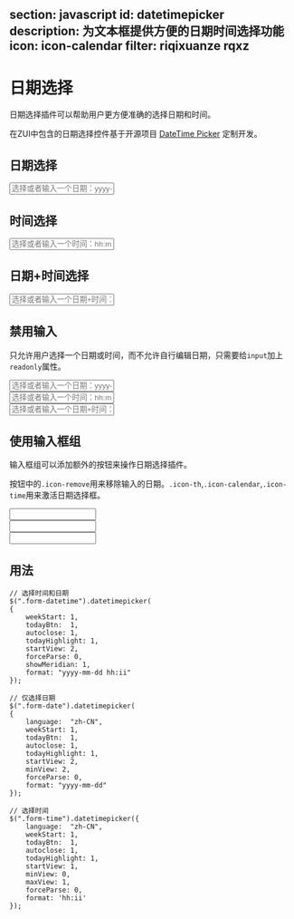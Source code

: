 ﻿section: javascript
id: datetimepicker
description: 为文本框提供方便的日期时间选择功能
icon: icon-calendar
filter: riqixuanze rqxz
---

# 日期选择

日期选择插件可以帮助用户更方便准确的选择日期和时间。

在ZUI中包含的日期选择控件基于开源项目 [DateTime Picker](http://www.malot.fr/bootstrap-datetimepicker/) 定制开发。

## 日期选择

<div class="example">
  <input type="text" class="form-control form-date" placeholder="选择或者输入一个日期：yyyy-MM-dd">
</div>

## 时间选择

<div class="example">
  <input type="text" class="form-control form-time" placeholder="选择或者输入一个时间：hh:mm">
</div>

## 日期+时间选择

<div class="example">
  <input type="text" class="form-control form-datetime" placeholder="选择或者输入一个日期+时间：yyyy-MM-dd hh:mm">
</div>

## 禁用输入

只允许用户选择一个日期或时间，而不允许自行编辑日期，只需要给`input`加上`readonly`属性。

<div class="example">
  <div class="row">
    <div class="col-md-4"><input type="text" class="form-control form-date" placeholder="选择或者输入一个日期：yyyy-MM-dd" readonly=""></div>
    <div class="col-md-4"><input type="text" class="form-control form-time" placeholder="选择或者输入一个时间：hh:mm" readonly=""></div>
    <div class="col-md-4"><input type="text" class="form-control form-datetime" placeholder="选择或者输入一个日期+时间：yyyy-MM-dd hh:mm" readonly=""></div>
  </div>
</div>

## 使用输入框组

输入框组可以添加额外的按钮来操作日期选择插件。

按钮中的`.icon-remove`用来移除输入的日期。`.icon-th`,`.icon-calendar`,`.icon-time`用来激活日期选择框。

<div class="example">
  <div class="row">
    <div class="col-md-4">
      <div class="input-group date form-datetime" data-date="1979-09-16T05:25:07Z" data-date-format="dd MM yyyy - HH:ii p" data-link-field="dtp_input1">
        <input class="form-control" size="16" type="text" value="" readonly="">
        <span class="input-group-addon"><span class="icon-remove"></span></span>
        <span class="input-group-addon"><span class="icon-th"></span></span>
      </div>
    </div>
    <div class="col-md-4">
      <div class="input-group date form-date" data-date="" data-date-format="dd MM yyyy" data-link-field="dtp_input2" data-link-format="yyyy-mm-dd">
        <input class="form-control" size="16" type="text" value="" readonly="">
        <span class="input-group-addon"><span class="icon-remove"></span></span>
        <span class="input-group-addon"><span class="icon-calendar"></span></span>
      </div>
    </div>
    <div class="col-md-4">
      <div class="input-group date form-time" data-date="" data-date-format="hh:ii" data-link-field="dtp_input3" data-link-format="hh:ii">
        <input class="form-control" size="16" type="text" value="" readonly="">
        <span class="input-group-addon"><span class="icon-remove"></span></span>
        <span class="input-group-addon"><span class="icon-time"></span></span>
      </div>
    </div>
  </div>
</div>

## 用法

```
// 选择时间和日期
$(".form-datetime").datetimepicker(
{
    weekStart: 1,
    todayBtn:  1,
    autoclose: 1,
    todayHighlight: 1,
    startView: 2,
    forceParse: 0,
    showMeridian: 1,
    format: "yyyy-mm-dd hh:ii"
});

// 仅选择日期
$(".form-date").datetimepicker(
{
    language:  "zh-CN",
    weekStart: 1,
    todayBtn:  1,
    autoclose: 1,
    todayHighlight: 1,
    startView: 2,
    minView: 2,
    forceParse: 0,
    format: "yyyy-mm-dd"
});

// 选择时间
$(".form-time").datetimepicker({
    language:  "zh-CN",
    weekStart: 1,
    todayBtn:  1,
    autoclose: 1,
    todayHighlight: 1,
    startView: 1,
    minView: 0,
    maxView: 1,
    forceParse: 0,
    format: 'hh:ii'
});
```

<link rel="stylesheet" href="../../dist/lib/datetimepicker/datetimepicker.min.css">
<script>
function onPageClose() {
    if($.fn.datetimepicker) $('#pageBody').find('.form-date,.form-datetime,.form-time').datetimepicker('remove');
}
function onPageLoad() {
    onPageClose();
}
function afterPageLoad() {
    $.getScript('/dist/lib/datetimepicker/datetimepicker.min.js', function() {
        if($.fn.datetimepicker) {
            $('#pageBody .form-datetime').datetimepicker({
                weekStart: 1,
                todayBtn:  1,
                autoclose: 1,
                todayHighlight: 1,
                startView: 2,
                forceParse: 0,
                showMeridian: 1,
                format: 'yyyy-mm-dd hh:ii'
            });
            $('#pageBody .form-date').datetimepicker({
                language:  'zh-CN',
                weekStart: 1,
                todayBtn:  1,
                autoclose: 1,
                todayHighlight: 1,
                startView: 2,
                minView: 2,
                forceParse: 0,
                format: 'yyyy-mm-dd'
            });
            $('#pageBody .form-time').datetimepicker({
                language:  'zh-CN',
                weekStart: 1,
                todayBtn:  1,
                autoclose: 1,
                todayHighlight: 1,
                startView: 1,
                minView: 0,
                maxView: 1,
                forceParse: 0,
                format: 'hh:ii'
            });
        }
    });
}
</script>
